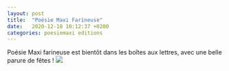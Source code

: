 ```yaml
---
layout: post
title:  "Poésie Maxi Farineuse"
date:   2020-12-18 10:12:37 +0200
categories: poesiemaxi editions
---
```

Poésie Maxi farineuse est bientôt dans les boîtes aux lettres, avec une belle parure de fêtes !
<img class="photopost" src="{{site.baseurl}}/imgs/poesie-maxi-farineuse.gif" onmouseover="this.src='{{site.baseurl}}/imgs/poesie-maxi-farineuse.jpg'" onmouseout="this.src='{{site.baseurl}}/imgs/poesie-maxi-farineuse.gif'" />
